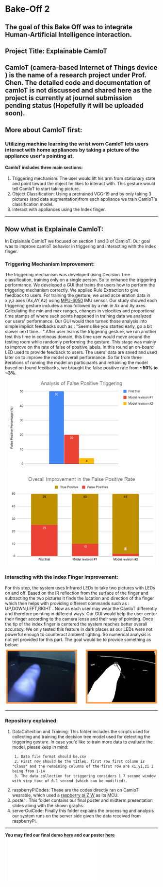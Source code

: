 # Bake-Off 2
**The goal of this Bake Off was to integrate Human-Artificial Intelligence interaction.**
---
## Project Title: Explainable CamIoT
**CamIoT (camera-based Internet of Things device ) is the name of a research project under Prof. Chen. The detailed code and documentation of camIoT is not discussed and shared here as the project is currently at journel submission pending status (Hopefully it will be uploaded soon).**
---
## More about CamIoT first:

### Utilizing machine learning the wrist worn CamIoT lets users interact with home appliances by taking a picture of the appliance user's pointing at. 
#### CamIoT includes three main sections:

1. Triggering mechanism: The user would lift his arm from stationary state and point toward the object he likes to interact with. This gesture would tell CamIoT to start taking picture. 
2. Object Classification: Using a pretrained VGG-19 and by only taking 3 pictures (and data augmentation)from each appliance we train CamIoT's classification model.
3. Interact with appliances using the Index finger. 

---
## Now what is Explainale CamIoT:
In Explainale CamIoT we focused on section 1 and 3 of CamIoT. Our goal was to improve camIoT behavior in triggering and interacting with the index finger.


### Triggering Mechanism Improvement:
The triggering mechanism was developed using Decision Tree classification, training only on a single person. So to enhance the triggering performance. We developed a GUI that trains the users how to perform the triggering mechanism correctly. We applied Rule Extraction to give feedback to users. For training the gesture, we used acceleration data in x,y,z axes (Ax,AY,Az) using [MPU-6050](https://www.sparkfun.com/products/11028) IMU sensor. Our study showed each triggering gesture includes a max followed by a min in Ax and Ay axes. Calculating the min and max ranges, changes in velocities and proportional time stamps of where such points happened in training data we analyzed our users' performance. Our GUI would then turned those analysis into simple implicit feedbacks such as : "Seems like you started early, go a bit slower next time... ".After user learns the triggering gesture, we run another test this time in continous domain, this time user would move around the testing room while randomly performing the gesture. This stage was mainly to improve on the rate of false of positive labels. In this round an on-board LED used to provide feedback to users. The users' data are saved and used later on to improve the model overall performance. So far from three iterations of running the model on participants and retraining the model based on found feedbacks, we brought the false positive rate from **~50% to ~3%**. 
![](poster/FPRAn.png)
![](poster/TotFPR.png)


### Interacting with the Index Finger Improvement:
For this step, the system uses Infrared LEDs to take two pictures with LEDs on and off. Based on the IR reflection from the surface of the finger and subtracting the two pictures it finds the location and direction of the finger which then helps with providing different commands such as : UP,DOWN,LEFT,RIGHT . Now as each user may wear the CamIoT differently and therefore pointing in different ways. Our GUI would help the user center their finger according to the camera lense and their way of pointing. Once the tip of the index finger is centered the system reaches better overall accuracy. We only tested this feature in dark places as our LEDs were not powerful enough to counteract ambient lighting. So numerical analysis is not yet provided for this part. The goal would be to provide something as below:
![](serverGuiCode/imageProcessing/resImg.png)

---

### Repository explained:
1. DataCollection and Training: This folder includes the scripts used for collecting and training the decision tree model used for detecting the triggering gesture. In case you'd like to train more data to evaluate the model, please keep in mind:
   ```
    1. Data file format should be.csv
    2. First row should be the titles, first row first column is "Class" and the remaining columns of the first row are xi,yi,zi i being from 1-14
    3. The data collection for triggering considers 1.7 second window with step time of 0.1 second (which can be modified).
    ```
2. raspberryPiCodes: These are the codes directly ran on CamIoT wearable, which used a [raspberry pi Z W](https://www.raspberrypi.org/products/raspberry-pi-zero-w/) as its MCU.
3. poster : This folder contains our final poster and midterm presentation slides along with the shown graphs.
4. serverGuiCode: Finally this folder explains the processing and analysis our system runs on the server side given the data received from raspberryPi. 

---
**You may find our final demo [here](https://www.youtube.com/watch?v=NoLr-y49aOo&feature=youtu.be) and our poster [here](https://github.com/Amir-Omidfar/m209As/blob/master/bakeOff2/poster/poster.pdf)
![](poster/poster.pdf)**

